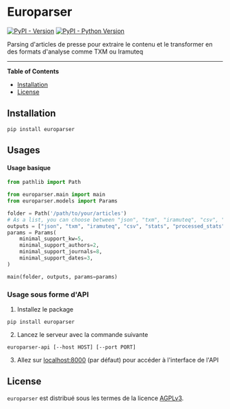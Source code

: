 # Europarser

[![PyPI - Version](https://img.shields.io/pypi/v/europarser.svg)](https://pypi.org/project/europarser)
[![PyPI - Python Version](https://img.shields.io/pypi/pyversions/europarser.svg)](https://pypi.org/project/europarser)

Parsing d'articles de presse pour extraire le contenu et le transformer en des formats d'analyse comme TXM ou Iramuteq

-----

**Table of Contents**

- [Installation](#installation)
- [License](#license)

## Installation

```console
pip install europarser
```


## Usages
#### Usage basique
```python
from pathlib import Path

from europarser.main import main
from europarser.models import Params

folder = Path('/path/to/your/articles')
# As a list, you can choose between "json", "txm", "iramuteq", "csv", "stats", "processed_stats", "plots", "markdown" or any combination of them
outputs = ["json", "txm", "iramuteq", "csv", "stats", "processed_stats", "plots", "markdown"]
params = Params(
    minimal_support_kw=5,
    minimal_support_authors=2,
    minimal_support_journals=8,
    minimal_support_dates=3,
)

main(folder, outputs, params=params)
```

### Usage sous forme d'API
1) Installez le package
```console
pip install europarser
```

2) Lancez le serveur avec la commande suivante
```console
europarser-api [--host HOST] [--port PORT]
```

3) Allez sur [localhost:8000](http://localhost:8000) (par défaut) pour accéder à l'interface de l'API


## License

`europarser` est distribué sous les termes de la licence [AGPLv3](https://www.gnu.org/licenses/agpl-3.0.html).
